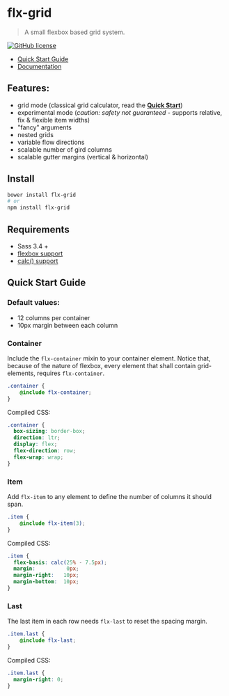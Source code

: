 # flx-grid
> A small flexbox based grid system.

[![GitHub license](https://img.shields.io/badge/license-MIT-blue.svg)](https://raw.githubusercontent.com/colorlight4/flx-grid/master/LICENSE)

- [Quick Start Guide](#user-content-quick-start-guide)
- [Documentation](docs/readme.md)

## Features:

- grid mode (classical grid calculator, read the **[Quick Start](https://github.com/colorlight4/flx-grid/#user-content-quick-start-guide)**)
- experimental mode (*caution: safety not guaranteed* - supports relative, fix & flexible item widths)
- "fancy" arguments
- nested grids
- variable flow directions
- scalable number of gird columns
- scalable gutter margins (vertical & horizontal)

## Install
```sh
bower install flx-grid
# or 
npm install flx-grid
```

## Requirements
- Sass 3.4 +
- [flexbox support](http://caniuse.com/#search=flex)
- [calc() support](http://caniuse.com/#search=calc)

## Quick Start Guide

### Default values:
- 12 columns per container
- 10px margin between each column

### Container
Include the `flx-container` mixin to your container element.
Notice that, because of the nature of flexbox, every element that shall contain grid-elements, requires `flx-container`.

```scss
.container {
	@include flx-container;
}
```
Compiled CSS:
```css
.container {
  box-sizing: border-box;
  direction: ltr;
  display: flex;
  flex-direction: row;
  flex-wrap: wrap;
}
```

### Item
Add `flx-item` to any element to define the number of columns it should span.

```scss
.item {
	@include flx-item(3);
}
```

Compiled CSS:
```css
.item {
  flex-basis: calc(25% - 7.5px);
  margin:          0px;
  margin-right:   10px;
  margin-bottom:  10px;
}
```

### Last
The last item in each row needs `flx-last` to reset the spacing margin.

```scss
.item.last {
	@include flx-last;
}
```

Compiled CSS:
```css
.item.last {
  margin-right: 0;
}
```
